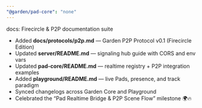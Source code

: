 ```yaml
---
"@garden/pad-core": "none"
---
```


docs: Firecircle & P2P documentation suite

- Added **docs/protocols/p2p.md** — Garden P2P Protocol v0.1 (Firecircle Edition)
- Updated **server/README.md** — signaling hub guide with CORS and env vars
- Updated **pad-core/README.md** — realtime registry + P2P integration examples
- Added **playground/README.md** — live Pads, presence, and track paradigm
- Synced changelogs across Garden Core and Playground
- Celebrated the “Pad Realtime Bridge & P2P Scene Flow” milestone 🌍🔥
